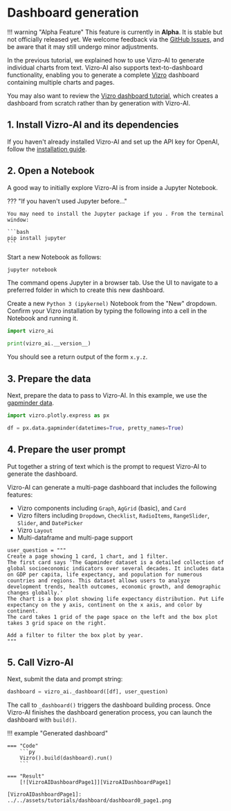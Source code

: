 # Dashboard generation

!!! warning "Alpha Feature"
    This feature is currently in **Alpha**. It is stable but not officially released yet. We welcome feedback via the [GitHub Issues](https://github.com/mckinsey/vizro/issues), and be aware that it may still undergo minor adjustments.


In the previous tutorial, we explained how to use Vizro-AI to generate individual charts from text. Vizro-AI also supports text-to-dashboard functionality, enabling you to generate a complete [Vizro](https://vizro.readthedocs.io/en/stable/) dashboard containing multiple charts and pages.

You may also want to review the [Vizro dashboard tutorial](https://vizro.readthedocs.io/en/stable/pages/tutorials/first-dashboard/), which creates a dashboard from scratch rather than by generation with Vizro-AI.

## 1. Install Vizro-AI and its dependencies

If you haven't already installed Vizro-AI and set up the API key for OpenAI, follow the [installation guide](../user-guides/install.md).


## 2. Open a Notebook
A good way to initially explore Vizro-AI is from inside a Jupyter Notebook.

??? "If you haven't used Jupyter before..."

    You may need to install the Jupyter package if you . From the terminal window:

    ```bash
    pip install jupyter
    ```

Start a new Notebook as follows:

```bash
jupyter notebook
```

The command opens Jupyter in a browser tab. Use the UI to navigate to a preferred folder in which to create this new dashboard.

Create a new `Python 3 (ipykernel)` Notebook from the "New" dropdown. Confirm your Vizro installation by typing the following into a cell in the Notebook and running it.

```py
import vizro_ai

print(vizro_ai.__version__)
```

You should see a return output of the form `x.y.z`.


## 3. Prepare the data
Next, prepare the data to pass to Vizro-AI. In this example, we use the [gapminder data](https://plotly.com/python-api-reference/generated/plotly.express.data.html#plotly.express.data.gapminder).

```py
import vizro.plotly.express as px

df = px.data.gapminder(datetimes=True, pretty_names=True)
```

## 4. Prepare the user prompt

Put together a string of text which is the prompt to request Vizro-AI to generate the dashboard.

Vizro-AI can generate a multi-page dashboard that includes the following features:

- Vizro components including `Graph`, `AgGrid` (basic), and `Card`
- Vizro filters including `Dropdown`, `Checklist`, `RadioItems`, `RangeSlider`, `Slider`, and `DatePicker`
- Vizro `Layout`
- Multi-dataframe and multi-page support

```text
user_question = """
Create a page showing 1 card, 1 chart, and 1 filter.
The first card says 'The Gapminder dataset is a detailed collection of global socioeconomic indicators over several decades. It includes data on GDP per capita, life expectancy, and population for numerous countries and regions. This dataset allows users to analyze development trends, health outcomes, economic growth, and demographic changes globally.'
The chart is a box plot showing life expectancy distribution. Put Life expectancy on the y axis, continent on the x axis, and color by continent.
The card takes 1 grid of the page space on the left and the box plot takes 3 grid space on the right.

Add a filter to filter the box plot by year.
"""
```

## 5. Call Vizro-AI

Next, submit the data and prompt string:

```py
dashboard = vizro_ai._dashboard([df], user_question)
```

The call to `_dashboard()` triggers the dashboard building process. Once Vizro-AI finishes the dashboard generation process, you can launch the dashboard with `build()`.

!!! example "Generated dashboard"

    === "Code"
        ```py
        Vizro().build(dashboard).run()
        ```

    === "Result"
        [![VizroAIDashboardPage1]][VizroAIDashboardPage1]

    [VizroAIDashboardPage1]: ../../assets/tutorials/dashboard/dashboard0_page1.png
